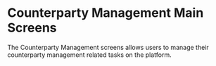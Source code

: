 # Counterparty Management Main Screens

The Counterparty Management screens allows users to manage their counterparty management related tasks on the platform.

